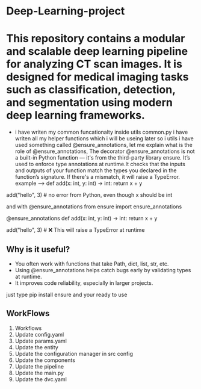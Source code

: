 # Deep-Learning-project

# This repository contains a modular and scalable deep learning pipeline for analyzing CT scan images. It is designed for medical imaging tasks such as classification, detection, and segmentation using modern deep learning frameworks.

* i have writen my common funcationalty inside utils common.py i have writen all my helper functions which i will be useing later so i utils i have used something called @ensure_annotations, let me explain what is the role of @ensure_annotations, The decorator @ensure_annotations is not a built-in Python function — it's from the third-party library ensure. It’s used to enforce type annotations at runtime.It checks that the inputs and outputs of your function match the types you declared in the function’s signature. If there's a mismatch, it will raise a TypeError.
example --> def add(x: int, y: int) -> int:
    return x + y

add("hello", 3)  # no error from Python, even though x should be int

and with @ensure_annotations 
from ensure import ensure_annotations

@ensure_annotations
def add(x: int, y: int) -> int:
    return x + y

add("hello", 3)  # ❌ This will raise a TypeError at runtime

## Why is it useful?
 * You often work with functions that take Path, dict, list, str, etc.
* Using @ensure_annotations helps catch bugs early by validating types at runtime.
* It improves code reliability, especially in larger projects.

just type pip install ensure and your ready to use 

## WorkFlows
1. Workflows
2. Update config.yaml
3. Update params.yaml
4. Update the entity
5. Update the configuration manager in src config
6. Update the components
7. Update the pipeline
8. Update the main.py
9. Update the dvc.yaml